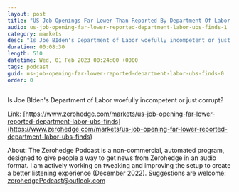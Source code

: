 ```yaml
---
layout: post
title: "US Job Openings Far Lower Than Reported By Department Of Labor, UBS Finds"
audio: us-job-opening-far-lower-reported-department-labor-ubs-finds-1
category: markets
desc: "Is Joe BIden's Department of Labor woefully incompetent or just corrupt?"
duration: 00:08:30
length: 510
datetime: Wed, 01 Feb 2023 00:24:00 +0000
tags: podcast
guid: us-job-opening-far-lower-reported-department-labor-ubs-finds-0
order: 0
---
```

Is Joe BIden's Department of Labor woefully incompetent or just corrupt?

Link: [https://www.zerohedge.com/markets/us-job-opening-far-lower-reported-department-labor-ubs-finds](https://www.zerohedge.com/markets/us-job-opening-far-lower-reported-department-labor-ubs-finds)

About: The Zerohedge Podcast is a non-commercial, automated program, designed to give people a way to get news from Zerohedge in an audio format.  I am actively working on tweaking and improving the setup to create a better listening experience (December 2022).  Suggestions are welcome: [zerohedgePodcast@outlook.com](mailto:zerohedgePodcast@outlook.com)